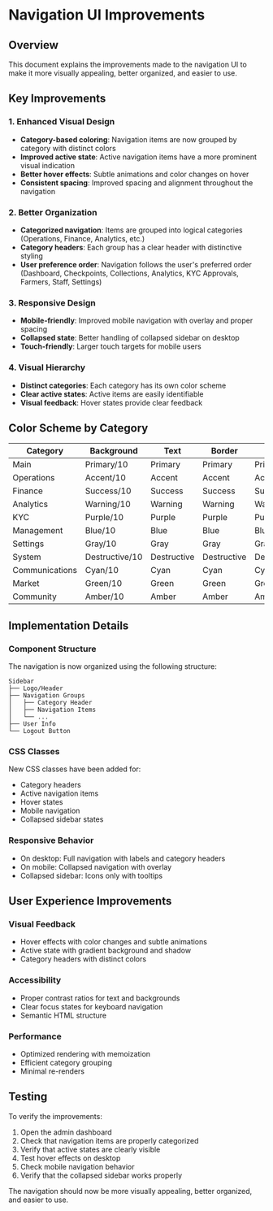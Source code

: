 # Navigation UI Improvements

## Overview
This document explains the improvements made to the navigation UI to make it more visually appealing, better organized, and easier to use.

## Key Improvements

### 1. Enhanced Visual Design
- **Category-based coloring**: Navigation items are now grouped by category with distinct colors
- **Improved active state**: Active navigation items have a more prominent visual indication
- **Better hover effects**: Subtle animations and color changes on hover
- **Consistent spacing**: Improved spacing and alignment throughout the navigation

### 2. Better Organization
- **Categorized navigation**: Items are grouped into logical categories (Operations, Finance, Analytics, etc.)
- **Category headers**: Each group has a clear header with distinctive styling
- **User preference order**: Navigation follows the user's preferred order (Dashboard, Checkpoints, Collections, Analytics, KYC Approvals, Farmers, Staff, Settings)

### 3. Responsive Design
- **Mobile-friendly**: Improved mobile navigation with overlay and proper spacing
- **Collapsed state**: Better handling of collapsed sidebar on desktop
- **Touch-friendly**: Larger touch targets for mobile users

### 4. Visual Hierarchy
- **Distinct categories**: Each category has its own color scheme
- **Clear active states**: Active items are easily identifiable
- **Visual feedback**: Hover states provide clear feedback

## Color Scheme by Category

| Category | Background | Text | Border | Icon |
|----------|------------|------|--------|------|
| Main | Primary/10 | Primary | Primary | Primary |
| Operations | Accent/10 | Accent | Accent | Accent |
| Finance | Success/10 | Success | Success | Success |
| Analytics | Warning/10 | Warning | Warning | Warning |
| KYC | Purple/10 | Purple | Purple | Purple |
| Management | Blue/10 | Blue | Blue | Blue |
| Settings | Gray/10 | Gray | Gray | Gray |
| System | Destructive/10 | Destructive | Destructive | Destructive |
| Communications | Cyan/10 | Cyan | Cyan | Cyan |
| Market | Green/10 | Green | Green | Green |
| Community | Amber/10 | Amber | Amber | Amber |

## Implementation Details

### Component Structure
The navigation is now organized using the following structure:
```
Sidebar
├── Logo/Header
├── Navigation Groups
│   ├── Category Header
│   ├── Navigation Items
│   └── ...
├── User Info
└── Logout Button
```

### CSS Classes
New CSS classes have been added for:
- Category headers
- Active navigation items
- Hover states
- Mobile navigation
- Collapsed sidebar states

### Responsive Behavior
- On desktop: Full navigation with labels and category headers
- On mobile: Collapsed navigation with overlay
- Collapsed sidebar: Icons only with tooltips

## User Experience Improvements

### Visual Feedback
- Hover effects with color changes and subtle animations
- Active state with gradient background and shadow
- Category headers with distinct colors

### Accessibility
- Proper contrast ratios for text and backgrounds
- Clear focus states for keyboard navigation
- Semantic HTML structure

### Performance
- Optimized rendering with memoization
- Efficient category grouping
- Minimal re-renders

## Testing

To verify the improvements:
1. Open the admin dashboard
2. Check that navigation items are properly categorized
3. Verify that active states are clearly visible
4. Test hover effects on desktop
5. Check mobile navigation behavior
6. Verify that the collapsed sidebar works properly

The navigation should now be more visually appealing, better organized, and easier to use.